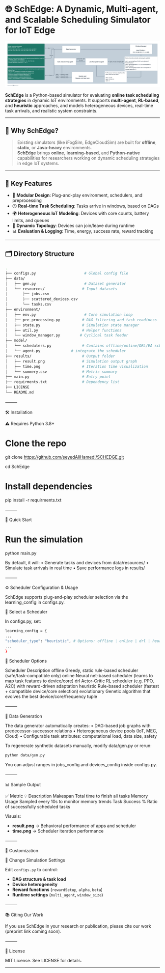 # 🌐 SchEdge: A Dynamic, Multi-agent, and Scalable Scheduling Simulator for IoT Edge

![Simulator Architecture](./arch.png)

**SchEdge** is a Python-based simulator for evaluating **online task scheduling strategies** in dynamic IoT environments. It supports **multi-agent**, **RL-based**, and **heuristic** approaches, and models heterogeneous devices, real-time task arrivals, and realistic system constraints.

---

## 🧠 Why SchEdge?

> Existing simulators (like iFogSim, EdgeCloudSim) are built for **offline**, **static**, or **Java-heavy** environments.  
> **SchEdge** brings **online**, **learning-based**, and **Python-native** capabilities for researchers working on dynamic scheduling strategies in edge IoT systems.

---

## 🚀 Key Features

- 🧩 **Modular Design**: Plug-and-play environment, schedulers, and preprocessing
- 🕒 **Real-time Task Scheduling**: Tasks arrive in windows, based on DAGs
- 🌍 **Heterogeneous IoT Modeling**: Devices with core counts, battery limits, and queues
- 🔁 **Dynamic Topology**: Devices can join/leave during runtime
- 📊 **Evaluation & Logging**: Time, energy, success rate, reward tracking

---

## 🗂️ Directory Structure

```bash
.
├── configs.py                      # Global config file
├── data/
│   ├── gen.py                      # Dataset generator
│   └── resources/                 # Input datasets
│       ├── jobs.csv
│       ├── scattered_devices.csv
│       └── tasks.csv
├── environment/
│   ├── env.py                      # Core simulation loop
│   ├── pre_processing.py          # DAG filtering and task readiness
│   ├── state.py                   # Simulation state manager
│   ├── util.py                    # Helper functions
│   └── window_manager.py         # Cyclical task feeder
├── model/
│   └── schedulers.py              # Contains offline/online/DRL/EA schedulers
│   └── agent.py              # integrate the scheduler
├── results/                       # Output folder
│   ├── result.png                 # Simulation output graph
│   ├── time.png                   # Iteration time visualization
│   └── summery.csv                # Metric summary
├── main.py                        # Entry point
├── requirments.txt                # Dependency list
├── LICENSE
└── README.md


```

⸻

🛠️ Installation

⚠️ Requires Python 3.8+

# Clone the repo

git clone https://github.com/seyedAliHamedi/SCHEDGE.git

cd SchEdge

# Install dependencies

pip install -r requirments.txt

⸻

🧪 Quick Start

# Run the simulation

python main.py

By default, it will:
• Generate tasks and devices from data/resources/
• Simulate task arrivals in real time
• Save performance logs in results/

⸻

⚙️ Scheduler Configuration & Usage

SchEdge supports plug-and-play scheduler selection via the learning_config in configs.py.

🔧 Select a Scheduler

In configs.py, set:

```bash
learning_config = {
...
"scheduler_type": "heuristic", # Options: offline | online | drl | heuristic | evolutionary
...
}
```

🧠 Scheduler Options

Scheduler Description
offline Greedy, static rule-based scheduler (safe/task-compatible only)
online Neural net-based scheduler (learns to map task features to device/core)
drl Actor-Critic RL scheduler (e.g. PPO, A2C) with reward-driven adaptation
heuristic Rule-based scheduler (fastest + compatible device/core selection)
evolutionary Genetic algorithm that evolves the best device/core/frequency tuple

⸻

🧬 Data Generation

The data generator automatically creates:
• DAG-based job graphs with predecessor-successor relations
• Heterogeneous device pools (IoT, MEC, Cloud)
• Configurable task attributes: computational load, data size, safety

To regenerate synthetic datasets manually, modify data/gen.py or rerun:

```bash
python data/gen.py
```

You can adjust ranges in jobs_config and devices_config inside configs.py.

⸻

📊 Sample Output

✅ Metric 💡 Description
Makespan Total time to finish all tasks
Memory Usage Sampled every 10s to monitor memory trends
Task Success % Ratio of successfully scheduled tasks

Visuals:

- **result.png** → Behavioral performance of apps and scheduler
- **time.png** → Scheduler iteration performance

⸻

🧠 Customization

🧾 Change Simulation Settings

Edit `configs.py` to control:

- **DAG structure & task load**
- **Device heterogeneity**
- **Reward functions** (`rewardSetup`, `alpha`, `beta`)
- **Runtime settings** (`multi_agent`, `window_size`)

⸻

📚 Citing Our Work

If you use SchEdge in your research or publication, please cite our work (preprint link coming soon).

⸻

📜 License

MIT License. See LICENSE for details.

---
